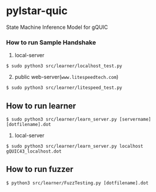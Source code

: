 # pylstar-quic

State Machine Inference Model for gQUIC

### How to run Sample Handshake
1. local-server
```
$ sudo python3 src/learner/localhost_test.py 
```
2. public web-server(`www.litespeedtech.com`)
```
$ sudo python3 src/learner/litespeed_test.py
```

## How to run learner
```
$ sudo python3 src/learner/learn_server.py [servername] [dotfilename].dot
```
1. local-server
```
$ sudo python3 src/learner/learn_server.py localhost gQUIC43_localhost.dot
```

## How to run fuzzer
```
$ python3 src/learner/FuzzTesting.py [dotfilename].dot
```
